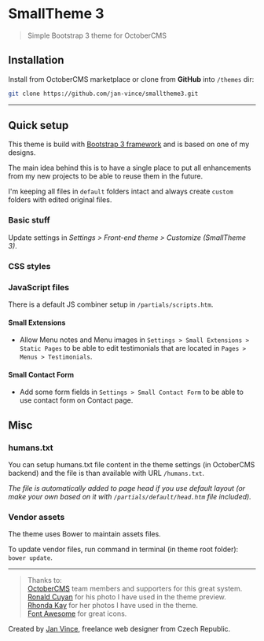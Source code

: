 # SmallTheme 3
> Simple Bootstrap 3 theme for OctoberCMS

## Installation

Install from OctoberCMS marketplace or clone from **GitHub** into `/themes` dir:

````sh
git clone https://github.com/jan-vince/smalltheme3.git
````

----

## Quick setup

This theme is build with [Bootstrap 3 framework](https://getbootstrap.com/docs/3.3/) and is based on one of my designs.

The main idea behind this is to have a single place to put all enhancements from my new projects to be able to reuse them in the future.

I'm keeping all files in ````default```` folders intact and always create ````custom```` folders with edited original files.


### Basic stuff

Update settings in *Settings > Front-end theme > Customize (SmallTheme 3)*.

### CSS styles


### JavaScript files

There is a default JS combiner setup in  ````/partials/scripts.htm````.


#### Small Extensions

* Allow Menu notes and Menu images in ````Settings > Small Extensions > Static Pages```` to be able to edit testimonials that are located in ````Pages > Menus > Testimonials````.

#### Small Contact Form

* Add some form fields in ````Settings > Small Contact Form```` to be able to use contact form on Contact page.


## Misc

### humans.txt

You can setup humans.txt file content in the theme settings (in OctoberCMS backend) and the file is than available with URL ```/humans.txt```.

*The file is automatically added to page head if you use default layout (or make your own based on it with ```/partials/default/head.htm``` file included).*

### Vendor assets

The theme uses Bower to maintain assets files.

To update vendor files, run command in terminal (in theme root folder): ```bower update```.

----

> Thanks to:    
> [OctoberCMS](http://www.octobercms.com) team members and supporters for this great system.    
> [Ronald Cuyan](https://unsplash.com/@ronaldcuyan) for his photo I have used in the theme preview.    
> [Rhonda Kay](https://unsplash.com/@rhondak) for her photos I have used in the theme.    
> [Font Awesome](http://www.fontawesome.io) for great icons.

Created by [Jan Vince](http://www.vince.cz), freelance web designer from Czech Republic.
